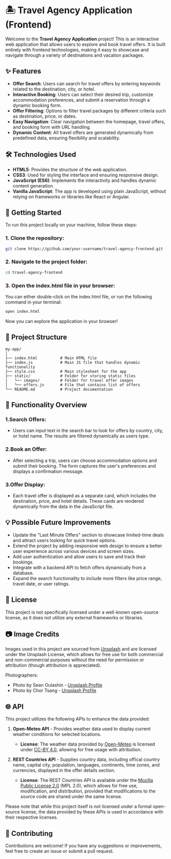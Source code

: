 # 🏝️ Travel Agency Application (Frontend)

Welcome to the **Travel Agency Application** project! This is an interactive web application that allows users to explore and book travel offers. It is built entirely with frontend technologies, making it easy to showcase and navigate through a variety of destinations and vacation packages.

## ✨ Features

- **Offer Search**: Users can search for travel offers by entering keywords related to the destination, city, or hotel.
- **Interactive Booking**: Users can select their desired trip, customize accommodation preferences, and submit a reservation through a dynamic booking form.
- **Offer Filtering**: Options to filter travel packages by different criteria such as destination, price, or dates.
- **Easy Navigation**: Clear navigation between the homepage, travel offers, and booking form with URL handling.
- **Dynamic Content**: All travel offers are generated dynamically from predefined data, ensuring flexibility and scalability.

## 🛠️ Technologies Used

- **HTML5**: Provides the structure of the web application.
- **CSS3**: Used for styling the interface and ensuring responsive design.
- **JavaScript (ES6)**: Implements the interactivity and handles dynamic content generation.
- **Vanilla JavaScript**: The app is developed using plain JavaScript, without relying on frameworks or libraries like React or Angular.

## 🚀 Getting Started

To run this project locally on your machine, follow these steps:

### 1. Clone the repository:

```bash
git clone https://github.com/your-username/travel-agency-frontend.git
```

### 2. Navigate to the project folder:

```bash
cd travel-agency-frontend
```

### 3. Open the index.html file in your browser:

You can either double-click on the index.html file, or run the following command in your terminal:

```bash
open index.html
```

Now you can explore the application in your browser!

## 📁 Project Structure

```plaintext
my-app/
│
├── index.html          # Main HTML file
├── index.js            # Main JS file that handles dynamic functionality
├── style.css           # Main stylesheet for the app
├── static/             # Folder for storing static files
│   └── images/         # Folder for travel offer images
│   └── offers.js       # File that contains list of offers
└── README.md           # Project documentation
```

## 🔧 Functionality Overview

### 1.Search Offers:

- Users can input text in the search bar to look for offers by country, city, or hotel name. The results are filtered dynamically as users type.

### 2.Book an Offer:

- After selecting a trip, users can choose accommodation options and submit their booking. The form captures the user's preferences and displays a confirmation message.

### 3.Offer Display:

- Each travel offer is displayed as a separate card, which includes the destination, price, and hotel details. These cards are rendered dynamically from the data in the JavaScript file.

## 💡 Possible Future Improvements

- Update the "Last Minute Offers" section to showcase limited-time deals and attract users looking for quick travel options.
- Extend the project by adding responsive web design to ensure a better user experience across various devices and screen sizes.
- Add user authentication and allow users to save and track their bookings.
- Integrate with a backend API to fetch offers dynamically from a database.
- Expand the search functionality to include more filters like price range, travel date, or user ratings.

## 📜 License

This project is not specifically licensed under a well-known open-source license, as it does not utilize any external frameworks or libraries.

## 📷 Image Credits

Images used in this project are sourced from [Unsplash](https://unsplash.com/) and are licensed under the Unsplash License, which allows for free use for both commercial and non-commercial purposes without the need for permission or attribution (though attribution is appreciated).

Photographers:

- Photo by Sean Oulashin - [Unsplash Profile](https://unsplash.com/@oulashin)
- Photo by Chor Tsang - [Unsplash Profile](https://unsplash.com/fr/@chortsang)

## 🌐 API

This project utilizes the following APIs to enhance the data provided:

1. **Open-Meteo API** - Provides weather data used to display current weather conditions for selected locations.
   - **License**: The weather data provided by [Open-Meteo](https://open-meteo.com/) is licensed under [CC-BY 4.0](https://creativecommons.org/licenses/by/4.0/), allowing for free usage with attribution.

2. **REST Countries API** - Supplies country data, including offical country name, capital city, population, languages, continents, time zones, and currencies, displayed in the offer details section.
   - **License**: The REST Countries API is available under the [Mozilla Public License 2.0](https://gitlab.com/restcountries/restcountries/-/blob/master/LICENSE?ref_type=heads) (MPL 2.0), which allows for free use, modification, and distribution, provided that modifications to the source code are shared under the same license.

Please note that while this project itself is not licensed under a formal open-source license, the data provided by these APIs is used in accordance with their respective licenses.


## 🤝 Contributing

Contributions are welcome! If you have any suggestions or improvements, feel free to create an issue or submit a pull request.
